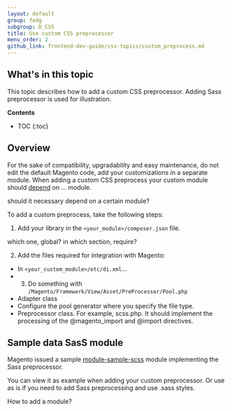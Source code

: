 ```yaml
---
layout: default
group: fedg
subgroup: D_CSS
title: Use custom CSS preprocessor
menu_order: 2
github_link: frontend-dev-guide/css-topics/custom_preprocess.md
---
```


<h2>What's in this topic</h2>

This topic describes how to add a custom CSS preprocessor. Adding Sass preprocessor is used for illustration.


**Contents**

* TOC
{:toc} 

## Overview

For the sake of compatibility, upgradability and easy maintenance, do not edit the default Magento code, add your customizations in a separate module. When adding a custom CSS preprocess your custom module should [depend]({{site.gdeurl}}extension-dev-guide/build/composer-integration.html) on ... module.

<p class="q">should it necessary depend on a certain module?</p>

To add a custom preprocess, take the following steps:


1. Add your library in the `<your_module>/composer.json` file.

<p class="q">which one, global? in which section, require?</p>

2. Add the files required for integration with Magento:
 - In `<your_custom_module>/etc/di.xml`...
 - 3. Do something with `/Magento/Framework/View/Asset/PreProcessor/Pool.php`
 - Adapter class
 - Configure the pool generator where you specify the file type.
 - Preprocessor class. For example, scss.php. It should implement the processing of the @magento_import and @import directives.

## Sample data SasS module

Magento issued a sample [module-sample-scss](https://github.com/magento/magento2-samples/tree/master/module-sample-scss) module implementing the Sass preprocessor.

You can view it as example when adding your custom preprocessor. Or use as is if you need to add Sass preprocessing and use .sass styles.

How to add a module? 
